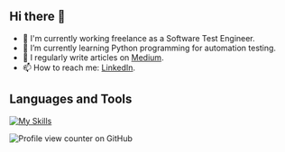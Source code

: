 ## Hi there 👋

- 🔭 I'm currently working freelance as a Software Test Engineer.
- 🌱 I’m currently learning Python programming for automation testing.
-	📝 I regularly write articles on [Medium](https://medium.com/@handenurgurpinar5).
- 📫 How to reach me: [LinkedIn](www.linkedin.com/in/handenurgurpinar).

## Languages and Tools
[![My Skills](https://skillicons.dev/icons?i=java,js,python,html,mysql,postgresql,postman,mongodb,selenium,figma,bitbucket,vscode&theme=light)](https://skillicons.dev)

![Profile view counter on GitHub](https://komarev.com/ghpvc/?username=handenurgurpinar)
